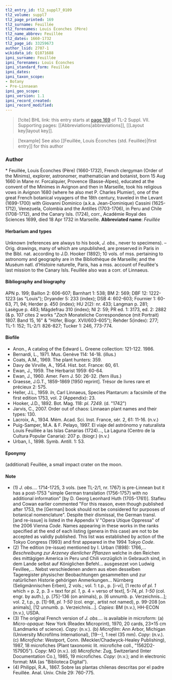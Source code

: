 ```yaml
---
tl2_entry_id: tl2_suppl7_0109
tl2_volume: suppl7
tl2_page_printed: 169
tl2_surname: Feuillée
tl2_forenames: Louis Éconches (Père)
tl2_name_abbrev: Feuillée
tl2_dates: 1660-1732
tl2_page_id: 33259673
author_lsid: 2707-1
wikidata_id: Q1871688
ipni_surname: Feuillée
ipni_forenames: Louis Éconches
ipni_standard_form: Feuillée
ipni_dates: 
ipni_taxon_scope: 
- Botany
- Pre-Linnaean
ipni_geo_scope: 
ipni_version: 1.1
ipni_record_created: 
ipni_record_modified:
---
```



> [!cite] BHL link: this entry starts at [page 169](https://www.biodiversitylibrary.org/page/33259673) of TL-2 Suppl. VII.
> Supporting pages: [[Abbreviations|abbreviations]], [[Layout key|layout key]].

> [!example] See also [[Feuillée, Louis Éconches {std. Feuillée}|first entry]] for this author

### Author

\* Feuillée, Louis Éconches (Père) (1660-1732), French clergyman (Order of the Minims), explorer, astronomer, mathematician and botanist, born 15 Aug 1660 in Mane nr. Forcalquier, Provence (Basse-Alpes), educated at the convent of the Minimes in Avignon and then in Marseille, took his religious vows in Avignon 1680 (where he also met P. Charles Plumier), one of the great French botanical voyagers of the 18th century, traveled in the Levant (1699-1700) with Giovanni Dominico (a.k.a. Jean-Dominique) Cassini (1625-1712), Venezuela, Colombia and the Antilles (1703-1706), in Peru and Chile (1708-1712), and the Canary Isls. (1724), corr., Académie Royal des Sciences 1699, died 18 Apr 1732 in Marseille. 
**Abbreviated name**: *Feuillée*

#### Herbarium and types

Unknown (references are always to his book, *J. obs.*, never to specimens). – Orig. drawings, many of which are unpublished, are preserved in Paris in the Bibl. nat. according to J.D. Hooker (1892); 10 vols. of mss. pertaining to astronomy and geography are in the Bibliothèque de Marseille; and the Muséum natl. d'Histoire naturelle, Paris, has a mss. account of Feuillée's last mission to the Canary Isls. Feuillée also was a corr. of Linnaeus.

#### Bibliography and biography

APN p. 199; Baillon 2: 606-607; Barnhart 1: 538; BM 2: 569; DBF 12: 1222-1223 (as "Louis"); Dryander 5: 233 (index); DSB 4: 602-603; Fournier 1: 60-63, 71, 94; Herder p. 450 (index); HU 2(2): nr. 433; Langman p. 281; Lasègue p. 483; Mägdefrau 310 (index); NI 2: 59; PR ed. 1: 3173, ed. 2: 2882 (& p. 107 cites 2 works "*Zach* Monateliche Correspondence (mit Portrait) 1807. Band 15, 16" & "Höfer, Biogr. XVII/603-605"); Rehder 5(index): 277; TL-1: 152; TL-2/1: 826-827; Tucker 1: 246, 773-774.

#### Biofile

- Anon., A catalog of the Edward L. Greene collection: 121-122. 1986.
- Bernardi, L., 1971. Mus. Genève 114: 14-18. (illus.)
- Coats, A.M., 1969. The plant hunters: 359.
- Davy de Virville, A., 1954. Hist. bot. France: 60, 61.
- Ewan, J., 1959. The Herbarist 1959: 60-64.
- Ewan, J., 1960. Amer. Fern J. 50: 26-32. (fern illus.)
- Graesse, J.G.T., 1859-1869 \[1950 reprint\]. Trésor de livres rare et précieux 2: 575.
- Heller, J.L., 1959. *In*, Carl Linnaeus, Species Plantarum: a facsimile of the first edition 1753, vol. 2 (Appendix): 23.
- Hooker, J.D., 1892. Bot. Mag. 118: *pl. 7249.* (d. "1742")
- Jarvis, C., 2007. Order out of chaos: Linnaean plant names and their types: 130.
- Lacroix, A., 1934. Mém. Acad. Sci. Inst. France, sér. 2, 61: 11-16. (n.v.)
- Puig-Samper, M.A. & F. Pelayo, 1997. El viaje del astrónomo y naturalista Louis Feuillée a las Islas Canarias (1724)..., La Laguna (Centro de la Cultura Popular Canaria): 207 p. (biogr.) (n.v.)
- Urban, I., 1898. Symb. Antill. 1: 53.

#### Eponymy

(additional) Feuillée, a small impact crater on the moon.

#### Note

- (1) *J. obs.*... 1714-1725, 3 vols. (see TL-2/1, nr. 1767) is pre-Linnean but it has a post-1753 "simple German translation (1756-1757) with no additional information" \[by D. Georg Leonhard Huth (1705-1761)\]. Stafleu and Cowan earlier commented "For this reason, even though published after 1753, the \[German\] book should not be considered for purposes of botanical nomenclature". Despite their dismissal, the German transl. \[and re-issue\] is listed in the Appendix V "Opera Utique Oppressa" of the 2006 Vienna *Code*. Names appearing in these works in the ranks specified at the end of each listing (genera in this case) are not to be accepted as validly published. This list was established by action of the Tokyo Congress (1993) and first appeared in the 1994 Tokyo *Code*.
- (2) The edition (re-issue) mentioned by I. Urban (1898): 1766,... *Beschreibung zur Arzeney dienlicher Pflanzen* welche in den Reichen des mittägigen America in Peru und Chili vorzüglich in Gebrauch sind, in dem Lande selbst auf Königlichen Befehl... ausgesezet von Ludwig Fevillee,... Nebst verschiedenen andern aus eben desselben Tageregister physischer Beobachtungen gesammelten und zur natürlichen Historie gehörigen Anmerkungen... Nürnberg (Seligmännischen Erben), 2 vols.; vol. 1: t.p., p. \[i-vi\], \[1 recto of *pl. 1* which = p. 2, p. 3 = text for *pl. 1*, p. 4 = verso of text\], 5-74, *pl. 1-50* (col. engr. by auth.), p. \[75\]-136 (on animals), p. \[6 unnumb. p. Verzeichnis...\]; vol. 2, t.p., p. \[1\]-98, *pl. 1-50* (col. engr., artist not named), p. 99-208 \[on animals\], \[12 unnumb. p. Verzeichnis...\]. *Copies*: BM (n.v.), HH-ECON (n.v.), USDA.
- (3) The original French version of *J. obs.*... is available in microform:
(a) *Micro-opaque*: New York (Readex Microprint), 1970, 20 cards, 23×15 cm (Landmarks of science). *Copy*: (n.v.). (b) *Microfilm*: Ann Arbor, Michigan (University Microfilms International), \[19--\], 1 reel (35 mm). *Copy*: (n.v.). (c) *Microfiche*: Westport, Conn. (Meckler/Chadwyck-Healey Publishing), 1987, 18 microfiches (Plant taxonomic lit. microfiche coll., "1562D2-1579D5"). *Copy*: MO (n.v.). (d) *Microfiche*: Zug, Switzerland (Inter Documentation Co.), 1985, 19 microfiches. *Copy*: (n.v.); and in electronic format: MA (as "Biblioteca Digital").
- (4) Philippi, R.A., 1867. Sobre las plantas chilenas descritas por el padre Feuillée. Anal. Univ. Chile 29: 760-775.

